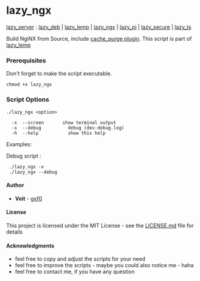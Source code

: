 # lazy_ngx
[lazy_server](https://github.com/gxf0/lazy_server/tree/master/README.md) :
 [lazy_deb](https://github.com/gxf0/lazy_server/tree/master/docs/deb.md) |
 [lazy_lemp](https://github.com/gxf0/lazy_server/tree/master/docs/lemp.md) |
 [lazy_ngx](https://github.com/gxf0/lazy_server/tree/master/docs/ngx.md) |
 [lazy_pi](https://github.com/gxf0/lazy_server/tree/master/docs/pi.md) |
 [lazy_secure](https://github.com/gxf0/lazy_server/tree/master/docs/secure.md) |
 [lazy_ts](https://github.com/gxf0/lazy_server/tree/master/docs/ts3.md)

Build NgiNX from Source, include [cache_purge plugin](https://github.com/FRiCKLE/ngx_cache_purge). This script is part of [lazy_lemp](https://github.com/gxf0/lazy_server/tree/master/docs/lemp.md)

### Prerequisites

Don't forget to make the script executable.
```
chmod +x lazy_ngx
```

### Script Options

```
./lazy_ngx <option>

  -s  --screen		 show terminal output
  -x  --debug		   debug (dev-debug.log)
  -h  --help		   show this help
```

Examples:

Debug script :
```
 ./lazy_ngx -x
 ./lazy_ngx --debug
```

#### Author

* **Veit** - [gxf0](https://github.com/gxf0)

#### License

This project is licensed under the MIT License - see the [LICENSE.md](LICENSE.md) file for details

#### Acknowledgments

* feel free to copy and adjust the scripts for your need
* feel free to improve the scripts - maybe you could also notice me - haha
* feel free to contact me, if you have any question

